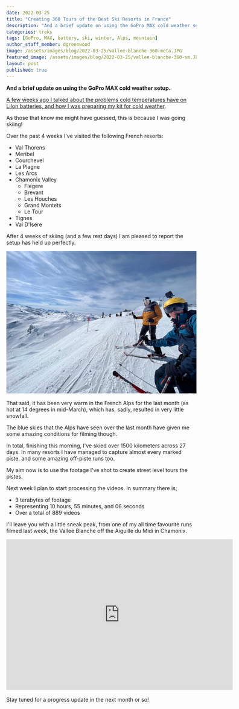 ```yaml
---
date: 2022-03-25
title: "Creating 360 Tours of the Best Ski Resorts in France"
description: "And a brief update on using the GoPro MAX cold weather setup."
categories: treks
tags: [GoPro, MAX, battery, ski, winter, Alps, mountain]
author_staff_member: dgreenwood
image: /assets/images/blog/2022-03-25/vallee-blanche-360-meta.JPG
featured_image: /assets/images/blog/2022-03-25/vallee-blanche-360-sm.JPG
layout: post
published: true
---
```


**And a brief update on using the GoPro MAX cold weather setup.**

[A few weeks ago I talked about the problems cold temperatures have on LiIon batteries, and how I was preparing my kit for cold weather](/blog/2022/keeping-gopro-max-warm-extend-battery-life.md).

As those that know me might have guessed, this is because I was going skiing!

Over the past 4 weeks I've visited the following French resorts:

* Val Thorens
* Meribel
* Courchevel
* La Plagne
* Les Arcs
* Chamonix Valley
	* Flegere
	* Brevant
	* Les Houches
	* Grand Montets
	* Le Tour
* Tignes
* Val D'Isere

After 4 weeks of skiing (and a few rest days) I am pleased to report the setup has held up perfectly.

<img class="img-fluid" src="/assets/images/blog/2022-03-25/gopro-max-cold-weather-1-sm.jpg" alt="Trek Pack Cold Weather Helmet Cam" title="Trek Pack Cold Weather Helmet Cam" />

That said, it has been very warm in the French Alps for the last month (as hot at 14 degrees in mid-March), which has, sadly, resulted in very little snowfall.

The blue skies that the Alps have seen over the last month have given me some amazing conditions for filming though.

In total, finishing this morning, I've skied over 1500 kilometers across 27 days. In many resorts I have managed to capture almost every marked piste, and some amazing off-piste runs too.

My aim now is to use the footage I've shot to create street level tours the pistes.

Next week I plan to start processing the videos. In summary there is;

* 3 terabytes of footage
* Representing 10 hours, 55 minutes, and 06 seconds
* Over a total of 889 videos

I'll leave you with a little sneak peak, from one of my all time favourite runs filmed last week, the Vallee Blanche off the Aiguille du Midi in Chamonix.

<iframe width="600" height="400" allowfullscreen style="border-style:none;" src="https://www.trekview.org/trekviewer.htm#panorama=https://www.trekview.org/assets/images/blog/2022-03-25/GS__0485.JPG&amp;autoLoad=true"></iframe>

Stay tuned for a progress update in the next month or so!